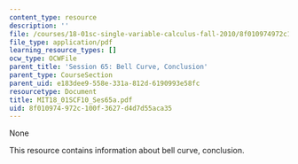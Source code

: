 ```yaml
---
content_type: resource
description: ''
file: /courses/18-01sc-single-variable-calculus-fall-2010/8f010974972c100f3627d4d7d55aca35_MIT18_01SCF10_Ses65a.pdf
file_type: application/pdf
learning_resource_types: []
ocw_type: OCWFile
parent_title: 'Session 65: Bell Curve, Conclusion'
parent_type: CourseSection
parent_uid: e183dee9-558e-331a-812d-6190993e58fc
resourcetype: Document
title: MIT18_01SCF10_Ses65a.pdf
uid: 8f010974-972c-100f-3627-d4d7d55aca35
---
```

None

This resource contains information about bell curve, conclusion.